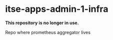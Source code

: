 # itse-apps-admin-1-infra

**This repository is no longer in use.**

Repo where prometheus aggregator lives
